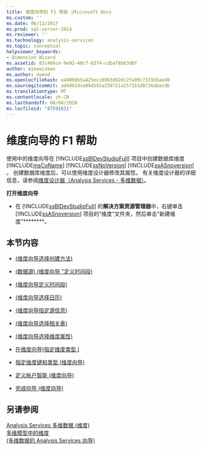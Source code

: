 ```yaml
---
title: 维度向导的 F1 帮助 |Microsoft Docs
ms.custom: ''
ms.date: 06/13/2017
ms.prod: sql-server-2014
ms.reviewer: ''
ms.technology: analysis-services
ms.topic: conceptual
helpviewer_keywords:
- Dimension Wizard
ms.assetid: 82c406ce-9e92-40c7-8374-cdbaf8b63d8f
author: minewiskan
ms.author: owend
ms.openlocfilehash: e44060b5a425ecc8963d82dc2fa09c73193baed0
ms.sourcegitcommit: ad4d92dce894592a259721a1571b1d8736abacdb
ms.translationtype: MT
ms.contentlocale: zh-CN
ms.lasthandoff: 08/04/2020
ms.locfileid: "87591631"
---
```

# <a name="dimension-wizard-f1-help"></a>维度向导的 F1 帮助
  使用中的维度向导在 [!INCLUDE[ssBIDevStudioFull](../includes/ssbidevstudiofull-md.md)] 项目中创建数据库维度 [!INCLUDE[msCoName](../includes/msconame-md.md)] [!INCLUDE[ssNoVersion](../includes/ssnoversion-md.md)] [!INCLUDE[ssASnoversion](../includes/ssasnoversion-md.md)] 。 创建数据库维度后，可以使用维度设计器修改其属性。 有关维度设计器的详细信息，请参阅[维度设计器（Analysis Services - 多维数据）](dimension-designer-analysis-services-multidimensional-data.md)。  
  
 **打开维度向导**  
  
-   在 [!INCLUDE[ssBIDevStudioFull](../includes/ssbidevstudiofull-md.md)] 的**解决方案资源管理器**中，右键单击 [!INCLUDE[ssASnoversion](../includes/ssasnoversion-md.md)] 项目的“维度”文件夹，然后单击“新建维度”********。  
  
## <a name="in-this-section"></a>本节内容  
  
-   [&#40;维度向导选择创建方法&#41;](select-creation-method-dimension-wizard.md)  
  
-   [&#40;数据源&#41; &#40;维度向导 "定义时间段&#41;](define-time-periods-data-source-dimension-wizard.md)  
  
-   [&#40;维度向导定义时间段&#41;](define-time-periods-dimension-wizard.md)  
  
-   [&#40;维度向导选择日历&#41;](select-calendars-dimension-wizard.md)  
  
-   [&#40;维度向导指定源信息&#41;](specify-source-information-dimension-wizard.md)  
  
-   [&#40;维度向导选择相关表&#41;](select-related-tables-dimension-wizard.md)  
  
-   [&#40;维度向导选择维度属性&#41;](select-dimension-attributes-dimension-wizard.md)  
  
-   [在维度向导&#41;指定维度类型 &#40;](specify-dimension-type-dimension-wizard.md)  
  
-   [指定维度键和类型 &#40;维度向导&#41;](specify-dimension-key-and-type-dimension-wizard.md)  
  
-   [定义帐户智能 &#40;维度向导&#41;](define-account-intelligence-dimension-wizard.md)  
  
-   [完成向导 &#40;维度向导&#41;](completing-the-wizard-dimension-wizard.md)  
  
## <a name="see-also"></a>另请参阅  
 [Analysis Services 多维数据 &#40;维度&#41;](multidimensional-models-olap-logical-dimension-objects/dimensions-analysis-services-multidimensional-data.md)   
 [多维模型中的维度](multidimensional-models/dimensions-in-multidimensional-models.md)   
 [&#40;多维数据的 Analysis Services 向导&#41;](analysis-services-wizards-multidimensional-data.md)  
  
  
